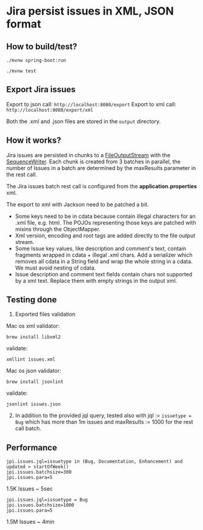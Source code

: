 # Jira persist issues in XML, JSON format

## How to build/test?

`./mvnw spring-boot:run`

`./mvnw test`

## Export Jira issues

Export to json call: `http://localhost:8080/export`
Export to xml call: `http://localhost:8080/export/xml`

Both the .xml and .json files are stored in the `output` directory.

## How it works?

Jira issues are persisted in chunks to a [FileOutputStream](https://docs.oracle.com/javase/8/docs/api/java/io/FileOutputStream.html) with the [SequenceWriter](https://fasterxml.github.io/jackson-databind/javadoc/2.6/com/fasterxml/jackson/databind/SequenceWriter.html). Each chunk is created from 3 batches in parallel,
the number of Issues in a batch are determined by the maxResults parameter in the rest call.

The Jira issues batch rest call is configured from the <b>application.properties</b> xml.

The export to xml with Jackson need to be patched a bit.
* Some keys need to be in cdata because contain illegal characters for an .xml file, e.g. html.
The POJOs representing those keys are patched with mixins through the ObjectMapper.
* Xml version, encoding and root tags are added directly to the file output stream.
* Some Issue key values, like description and comment's text, contain fragments wrapped
in cdata + illegal .xml chars. Add a serializer which removes all cdata in a String field
and wrap the whole string in a cdata. We must avoid nesting of cdata.
* Issue description and comment text fields contain chars not supported by a xml text.
Replace them with empty strings in the output xml.

## Testing done

1. Exported files validation

Mac os xml validator:

`brew install libxml2`

validate: 

`xmllint issues.xml`

Mac os json validator:

`brew install jsonlint`

validate:

`jsonlint issues.json`

2. In addition to the provided jql query, tested also with jql := `issuetype = Bug`
 which has more than 1m issues and maxResults := 1000 for the rest call batch.

## Performance

```
jpi.issues.jql=issuetype in (Bug, Documentation, Enhancement) and updated > startOfWeek()
jpi.issues.batchsize=300
jpi.issues.para=5
```
1.5K Issues ~ 5sec

```
jpi.issues.jql=issuetype = Bug
jpi.issues.batchsize=1000
jpi.issues.para=5
```
1.5M Issues ~ 4min
